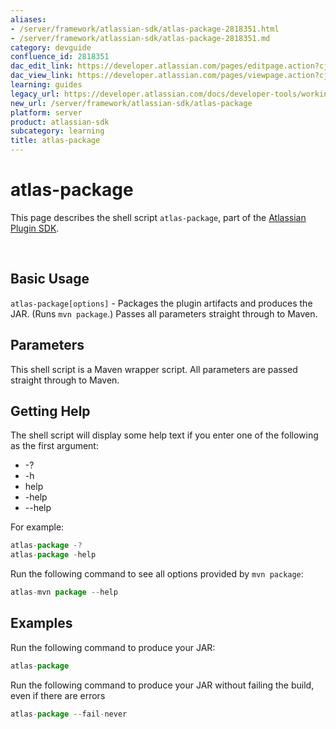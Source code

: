 ```yaml
---
aliases:
- /server/framework/atlassian-sdk/atlas-package-2818351.html
- /server/framework/atlassian-sdk/atlas-package-2818351.md
category: devguide
confluence_id: 2818351
dac_edit_link: https://developer.atlassian.com/pages/editpage.action?cjm=wozere&pageId=2818351
dac_view_link: https://developer.atlassian.com/pages/viewpage.action?cjm=wozere&pageId=2818351
learning: guides
legacy_url: https://developer.atlassian.com/docs/developer-tools/working-with-the-sdk/command-reference/atlas-package
new_url: /server/framework/atlassian-sdk/atlas-package
platform: server
product: atlassian-sdk
subcategory: learning
title: atlas-package
---
```

# atlas-package

This page describes the shell script `atlas-package`, part of the [Atlassian Plugin SDK](/server/framework/atlassian-sdk/working-with-the-sdk).

 

## Basic Usage

`atlas-package[options]` - Packages the plugin artifacts and produces the JAR. (Runs `mvn package`.) Passes all parameters straight through to Maven.

## Parameters

This shell script is a Maven wrapper script. All parameters are passed straight through to Maven.

## Getting Help

The shell script will display some help text if you enter one of the following as the first argument:

-   -?
-   -h
-   help
-   -help
-   --help

For example:

``` javascript
atlas-package -?
atlas-package -help
```

Run the following command to see all options provided by `mvn package`:

``` javascript
atlas-mvn package --help
```

## Examples

Run the following command to produce your JAR:

``` javascript
atlas-package
```

Run the following command to produce your JAR without failing the build, even if there are errors

``` javascript
atlas-package --fail-never
```




























































































































































